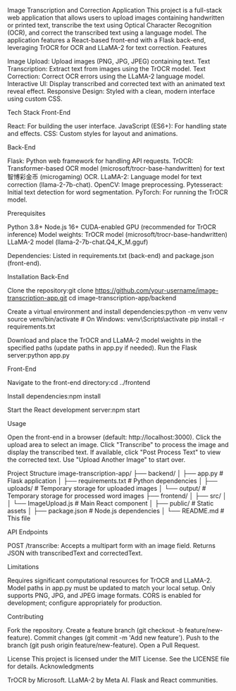 Image Transcription and Correction Application
This project is a full-stack web application that allows users to upload images containing handwritten or printed text, transcribe the text using Optical Character Recognition (OCR), and correct the transcribed text using a language model. The application features a React-based front-end with a Flask back-end, leveraging TrOCR for OCR and LLaMA-2 for text correction.
Features

Image Upload: Upload images (PNG, JPG, JPEG) containing text.
Text Transcription: Extract text from images using the TrOCR model.
Text Correction: Correct OCR errors using the LLaMA-2 language model.
Interactive UI: Display transcribed and corrected text with an animated text reveal effect.
Responsive Design: Styled with a clean, modern interface using custom CSS.

Tech Stack
Front-End

React: For building the user interface.
JavaScript (ES6+): For handling state and effects.
CSS: Custom styles for layout and animations.

Back-End

Flask: Python web framework for handling API requests.
TrOCR: Transformer-based OCR model (microsoft/trocr-base-handwritten) for text智博彩金币 (microgaming) OCR.
LLaMA-2: Language model for text correction (llama-2-7b-chat).
OpenCV: Image preprocessing.
Pytesseract: Initial text detection for word segmentation.
PyTorch: For running the TrOCR model.

Prerequisites

Python 3.8+
Node.js 16+
CUDA-enabled GPU (recommended for TrOCR inference)
Model weights:
TrOCR model (microsoft/trocr-base-handwritten)
LLaMA-2 model (llama-2-7b-chat.Q4_K_M.gguf)


Dependencies: Listed in requirements.txt (back-end) and package.json (front-end).

Installation
Back-End

Clone the repository:git clone https://github.com/your-username/image-transcription-app.git
cd image-transcription-app/backend


Create a virtual environment and install dependencies:python -m venv venv
source venv/bin/activate  # On Windows: venv\Scripts\activate
pip install -r requirements.txt


Download and place the TrOCR and LLaMA-2 model weights in the specified paths (update paths in app.py if needed).
Run the Flask server:python app.py



Front-End

Navigate to the front-end directory:cd ../frontend


Install dependencies:npm install


Start the React development server:npm start



Usage

Open the front-end in a browser (default: http://localhost:3000).
Click the upload area to select an image.
Click "Transcribe" to process the image and display the transcribed text.
If available, click "Post Process Text" to view the corrected text.
Use "Upload Another Image" to start over.

Project Structure
image-transcription-app/
├── backend/
│   ├── app.py              # Flask application
│   ├── requirements.txt    # Python dependencies
│   ├── uploads/           # Temporary storage for uploaded images
│   └── output/            # Temporary storage for processed word images
├── frontend/
│   ├── src/
│   │   └── ImageUpload.js # Main React component
│   ├── public/            # Static assets
│   ├── package.json       # Node.js dependencies
│   └── README.md          # This file

API Endpoints

POST /transcribe:
Accepts a multipart form with an image field.
Returns JSON with transcribedText and correctedText.



Limitations

Requires significant computational resources for TrOCR and LLaMA-2.
Model paths in app.py must be updated to match your local setup.
Only supports PNG, JPG, and JPEG image formats.
CORS is enabled for development; configure appropriately for production.

Contributing

Fork the repository.
Create a feature branch (git checkout -b feature/new-feature).
Commit changes (git commit -m 'Add new feature').
Push to the branch (git push origin feature/new-feature).
Open a Pull Request.

License
This project is licensed under the MIT License. See the LICENSE file for details.
Acknowledgments

TrOCR by Microsoft.
LLaMA-2 by Meta AI.
Flask and React communities.
